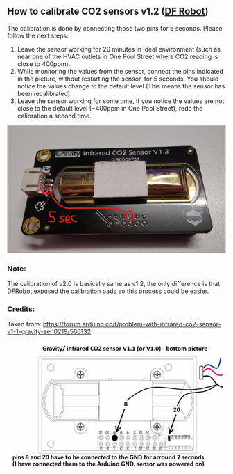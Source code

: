 ## How to calibrate CO2 sensors v1.2 ([DF Robot](https://www.dfrobot.com/product-1549.html))

The calibration is done by connecting those two pins for 5 seconds. Please follow the next steps:

1. Leave the sensor working for 20 minutes in ideal environment (such as near one of the HVAC outlets in One Pool Street where CO2 reading is close to 400ppm).
2. While monitoring the values from the sensor, connect the pins indicated in the picture, without restarting the sensor, for 5 seconds. You should notice the values change to the default level (This means the sensor has been recalibrated).
3. Leave the sensor working for some time, if you notice the values are not close to the default level (~400ppm in One Pool Street), redo the calibration a second time.

![](co2-recalibration2.jpg)

### Note:

The calibration of v2.0 is basically same as v1.2, the only difference is that DFRobot exposed the calibration pads so this process could be easier.

### Credits:

Taken from: https://forum.arduino.cc/t/problem-with-infrared-co2-sensor-v1-1-gravity-sen0219/566132



![](co2-recalibration.jpeg)

